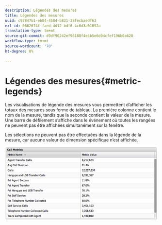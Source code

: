```yaml
---
description: Légendes des mesures
title: Légendes des mesures
uuid: c97847b1-eb84-4684-b831-38fecbaedf63
exl-id: 0662674f-faed-4d12-bdf6-4c6d3a01092a
translation-type: tm+mt
source-git-commit: d9df90242ef96188f4e4b5e6d04cfef196b0a628
workflow-type: tm+mt
source-wordcount: '70'
ht-degree: 8%

---
```


# Légendes des mesures{#metric-legends}

Les visualisations de légende des mesures vous permettent d’afficher les totaux des mesures sous forme de tableau. La première colonne contient le nom de la mesure, tandis que la seconde contient la valeur de la mesure. Une barre de défilement s’affiche dans le événement où toutes les rangées ne peuvent pas être affichées simultanément sur la fenêtre.

Les sélections ne peuvent pas être effectuées dans la légende de la mesure, car aucune valeur de dimension spécifique n’est affichée.

![](assets/metric_legend.png)

